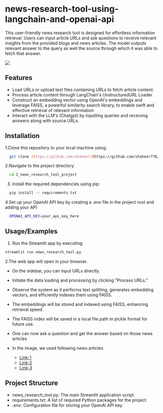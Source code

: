 # news-research-tool-using-langchain-and-openai-api
This user-friendly news research tool is designed for effortless information retrieval. Users can input article URLs and ask questions to receive relevant insights from the provided blogs and news articles. The model outputs relevant answer to the query as well the source through which it was able to fetch that answer.


![](<img width="2560" height="1240" alt="news_research_tool" src="https://github.com/user-attachments/assets/23fee7a5-a660-48cc-94da-aa57a4143d14" />
)

## Features

- Load URLs or upload text files containing URLs to fetch article content.
- Process article content through LangChain's UnstructuredURL Loader
- Construct an embedding vector using OpenAI's embeddings and leverage FAISS, a powerful similarity search library, to enable swift and effective retrieval of relevant information
- Interact with the LLM's (Chatgpt) by inputting queries and receiving answers along with source URLs.


## Installation

1.Clone this repository to your local machine using:

```bash
  git clone [https://github.com/shaheer](https://github.com/shaheer776/news-research-tool-using-langchain-and-openai-api/edit/main/langchain.git
```
2.Navigate to the project directory:

```bash
  cd 2_news_research_tool_project
```
3. Install the required dependencies using pip:

```bash
  pip install -r requirements.txt
```
4.Set up your OpenAI API key by creating a .env file in the project root and adding your API

```bash
  OPENAI_API_KEY=your_api_key_here
```
## Usage/Examples

1. Run the Streamlit app by executing:
```bash
streamlit run news_research_tool.py

```

2.The web app will open in your browser.

- On the sidebar, you can input URLs directly.

- Initiate the data loading and processing by clicking "Process URLs."

- Observe the system as it performs text splitting, generates embedding vectors, and efficiently indexes them using FAISS.

- The embeddings will be stored and indexed using FAISS, enhancing retrieval speed.

- The FAISS index will be saved in a local file path in pickle format for future use.
- One can now ask a question and get the answer based on those news articles
- In the image, we used following news articles
  - [Link-1](https://www.marketpulse.com/markets/golds-xauusd-price-forecast-mixed-signals-ahead-of-nfp-a-return-above-3300oz-or-further-downside-ahead/)
  - [Link-2](https://www.dailyforex.com/forex-technical-analysis/2025/07/gold-forecast-18-july-2025/231399)
  - [Link-3](https://timesofindia.indiatimes.com/business/india-business/gold-price-prediction-today-where-are-gold-rates-headed-on-august-05-2025-and-in-the-near-term-mcx-gold-outlook/articleshow/123111129.cms)

## Project Structure

- news_research_tool.py: The main Streamlit application script.
- requirements.txt: A list of required Python packages for the project.
- .env: Configuration file for storing your OpenAI API key.
